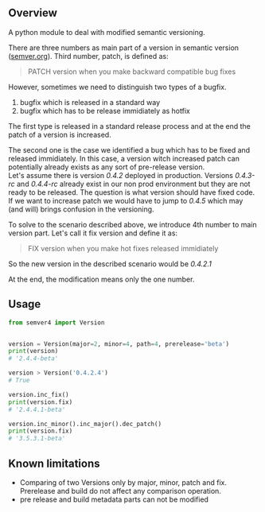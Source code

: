 ## Overview
A python module to deal with modified semantic versioning.

There are three numbers as main part of a version in semantic version ([semver.org](https://semver.org)). Third number, patch, is defined as:
> PATCH version when you make backward compatible bug fixes

However, sometimes we need to distinguish two types of a bugfix.
1. bugfix which is released in a standard way
1. bugfix which has to be release immidiately as hotfix

The first type is released in a standard release process and at the end the patch of a version is increased.

The second one is the case we identified a bug which has to be fixed and released immidiately. In this case, a version witch increased patch can potentially already exists as any sort of pre-release version.
<br>Let's assume there is version *0.4.2* deployed in production. Versions *0.4.3-rc* and *0.4.4-rc* already exist in our non prod environment but they are not ready to be released. The question is what version should have fixed code. If we want to increase patch we would have to jump to *0.4.5* which may (and will) brings confusion in the versioning.

To solve to the scenario described above, we introduce 4th number to main version part. Let's call it fix version and define it as:
> FIX version when you make hot fixes released immidiately

So the new version in the described scenario would be *0.4.2.1*

At the end, the modification means only the one number.

## Usage
```python
from semver4 import Version


version = Version(major=2, minor=4, path=4, prerelease='beta')
print(version)
# '2.4.4-beta'

version > Version('0.4.2.4')
# True

version.inc_fix()
print(version.fix)
# '2.4.4.1-beta'

version.inc_minor().inc_major().dec_patch()
print(version.fix)
# '3.5.3.1-beta'
```

## Known limitations
- Comparing of two Versions only by major, minor, patch and fix. Prerelease and build do not affect any comparison operation.
- pre release and build metadata parts can not be modified
